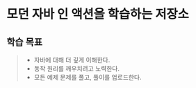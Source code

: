 # 모던 자바 인 액션을 학습하는 저장소
## 학습 목표
> - 자바에 대해 더 깊게 이해한다.
> - 동작 원리를 깨우치려고 노력한다.
> - 모든 예제 문제를 풀고, 풀이를 업로드한다.


